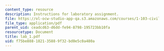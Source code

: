 ```yaml
---
content_type: resource
description: Instructions for laboratory assignment.
file: https://ol-ocw-studio-app-qa.s3.amazonaws.com/courses/1-103-civil-engineering-materials-laboratory-spring-2004/f75be888182135889f32bd0e5c0a480a_lab_1.pdf
file_type: application/pdf
parent_uid: ceadcd63-d6dd-fe94-8798-195723bb10fa
resourcetype: Document
title: lab_1.pdf
uid: f75be888-1821-3588-9f32-bd0e5c0a480a
---
```

